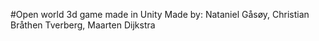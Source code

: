 #Open world 3d game made in Unity
Made by:
Nataniel Gåsøy, 
Christian Bråthen Tverberg, 
Maarten Dijkstra
